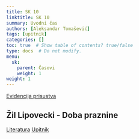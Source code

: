 ```yaml
---
title: SK 10
linktitle: SK 10
summary: Uvodni čas
authors: [Aleksandar Tomašević]
tags: [upitnik]
categories: []
toc: true  # Show table of contents? true/false
type: docs  # Do not modify.
menu:
  sk:
    parent: Časovi
    weight: 1
weight: 1
---
```


[Evidencija prisustva](https://forms.gle/tjxrtrQWJ2yo15P97)

## Žil Lipovecki - Doba praznine

[Literatura](/files/sk-lipovecki.pdf)
[Upitnik](https://forms.gle/kTcUfmnvDFowesLP7)

